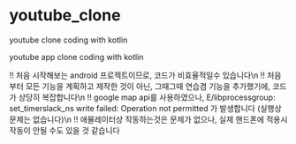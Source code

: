 # youtube_clone
youtube clone coding with kotlin

youtube app clone coding with kotlin

!! 처음 시작해보는 android 프로젝트이므로, 코드가 비효율적일수 있습니다\n
!! 처음부터 모든 기능을 계획하고 제작한 것이 아닌, 그때그때 연습겸 기능을 추가했기에, 코드가 상당히 복잡합니다\n
!! google map api를 사용하였으나, E/libprocessgroup: set_timerslack_ns write failed: Operation not permitted 가 발생합니다 (실행상 문제는 없습니다)\n
!! 애뮬레이터상 작동하는것은 문제가 없으나, 실제 핸드폰에 적용시 작동이 안될 수도 있을 것 같습니다
